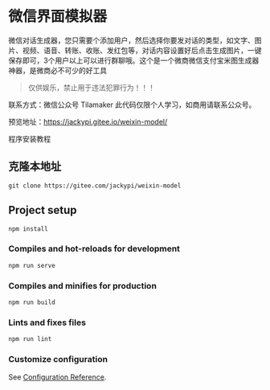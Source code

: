 # 微信界面模拟器

微信对话生成器，您只需要个添加用户，然后选择你要发对话的类型，如文字、图片、视频、语音、转账、收账、发红包等，对话内容设置好后点击生成图片，一键保存即可，3个用户以上可以进行群聊哦。这个是一个微商微信支付宝米图生成器神器，是微商必不可少的好工具

>仅供娱乐，禁止用于违法犯罪行为！！！

联系方式：微信公众号 Tilamaker 此代码仅限个人学习，如商用请联系公众号。

预览地址：https://jackypi.gitee.io/weixin-model/

程序安装教程

## 克隆本地址
```
git clone https://gitee.com/jackypi/weixin-model
```
## Project setup
```
npm install
```

### Compiles and hot-reloads for development
```
npm run serve
```

### Compiles and minifies for production
```
npm run build
```

### Lints and fixes files
```
npm run lint
```

### Customize configuration
See [Configuration Reference](https://cli.vuejs.org/config/).
